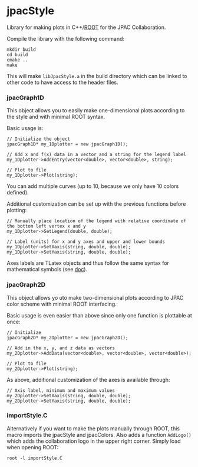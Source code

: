 # jpacStyle
Library for making plots in C++/[ROOT](https://root.cern/) for the JPAC Collaboration.

Compile the library with the following command:
```
mkdir build
cd build
cmake ..
make
```
This will make `libJpacStyle.a` in the build directory which can be linked to other code to have access to the header files.

### jpacGraph1D
This object allows you to easily make one-dimensional plots according to the style and with minimal ROOT syntax.

Basic usage is:
```
// Initialize the object
jpacGraph1D* my_1Dplotter = new jpacGraph1D();

// Add x and f(x) data in a vector and a string for the legend label
my_1Dplotter->AddEntry(vector<double>, vector<double>, string);

// Plot to file
my_1Dplotter->Plot(string);
```
You can add multiple curves (up to 10, because we only have 10 colors defined).

Additional customization can be set up with the previous functions before plotting:
```
// Manually place location of the legend with relative coordinate of the bottom left vertex x and y
my_1Dplotter->SetLegend(double, double);

// Label (units) for x and y axes and upper and lower bounds
my_1Dplotter->SetXaxis(string, double, double);
my_1Dplotter->SetYaxis(string, double, double);
```
Axes labels are TLatex objects and thus follow the same syntax for mathematical symbols (see [doc](https://root.cern.ch/doc/master/classTLatex.html)).

### jpacGraph2D
This object allows yo uto make two-dimensional plots according to JPAC color scheme with minimal ROOT interfacing.

Basic usage is even easier than above since only one function is plottable at once:
```
// Initialize
jpacGraph2D* my_2Dplotter = new jpacGraph2D();

// Add in the x, y, and z data as vectors
my_2Dplotter->AddData(vector<double>, vector<double>, vector<double>);

// Plot to file
my_2Dplotter->Plot(string);
```
As above, additional customization of the axes is available through:
```
// Axis label, minimum and maximum values
my_2Dplotter->SetXaxis(string, double, double);
my_2Dplotter->SetYaxis(string, double, double);
```
### importStyle.C
Alternatively if you want to make the plots manually through ROOT, this macro imports the jpacStyle and jpacColors. Also adds a function `AddLogo()` which adds the collaboration logo in the upper right corner.
Simply load when opening ROOT:
```
root -l importStyle.C
```
